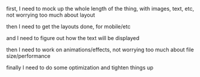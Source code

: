 first, I need to mock up the whole length of the thing, with images, text, etc, not worrying too much about layout

then I need to get the layouts done, for mobile/etc

and I need to figure out how the text will be displayed

then I need to work on animations/effects, not worrying too much about file size/performance

finally I need to do some optimization and tighten things up